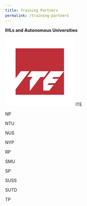 ```yaml
---
title: Training Partners
permalink: /training-partners
---
```

**IHLs and Autonomous Universities**

![Alt text for image on Isomer site](/images/ite.png)
ITE

NP

NTU

NUS

NYP

RP

SMU

SP

SUSS

SUTD

TP